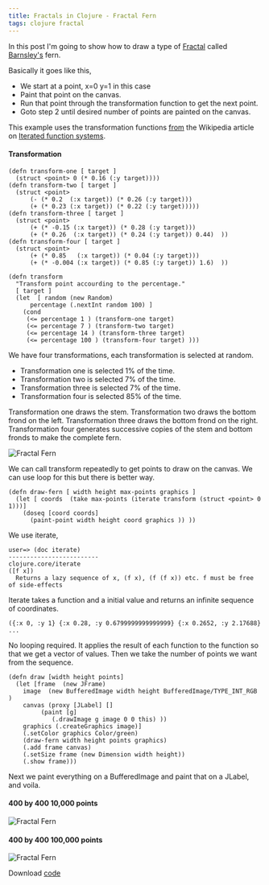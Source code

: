 ```yaml
---
title: Fractals in Clojure - Fractal Fern
tags: clojure fractal
---
```


In this post I'm going to show how to draw a type of
[Fractal](http://en.wikipedia.org/wiki/Fractal) called
[Barnsley's](http://mathworld.wolfram.com/BarnsleysFern.html) fern.

Basically it goes like this,

 - We start at a point, x=0  y=1 in this case
 - Paint that point on the canvas.
 - Run that point through the transformation function to get the next point.
 - Goto step 2 until desired number of points are painted on the canvas.

This example uses the transformation functions
[from](http://en.wikipedia.org/wiki/Iterated_function_system#Example:_a_fractal_.22fern.22)
the Wikipedia article on [Iterated function
systems](http://en.wikipedia.org/wiki/Iterated_function_system).

#### Transformation


    (defn transform-one [ target ] 
      (struct <point> 0 (* 0.16 (:y target))))
    (defn transform-two [ target ] 
      (struct <point> 
	      (- (* 0.2  (:x target)) (* 0.26 (:y target))) 
	      (+ (* 0.23 (:x target)) (* 0.22 (:y target)))))
    (defn transform-three [ target ] 
      (struct <point>  
	      (+ (* -0.15 (:x target)) (* 0.28 (:y target)))  
	      (+ (* 0.26  (:x target)) (* 0.24 (:y target)) 0.44)  ))
    (defn transform-four [ target ] 
      (struct <point> 
	      (+ (* 0.85   (:x target)) (* 0.04 (:y target)))
	      (+ (* -0.004 (:x target)) (* 0.85 (:y target)) 1.6)  ))

    (defn transform 
      "Transform point accourding to the percentage."
      [ target ] 
      (let  [ random (new Random) 
	      percentage (.nextInt random 100) ] 
        (cond 
         (<= percentage 1 ) (transform-one target)
         (<= percentage 7 ) (transform-two target)
         (<= percentage 14 ) (transform-three target)
         (<= percentage 100 ) (transform-four target) )))


We have four transformations, each transformation is selected at random.

 - Transformation one is selected 1% of the time.
 - Transformation two is selected 7% of the time.
 - Transformation three is selected 7% of the time.
 - Transformation four is selected 85% of the time.

Transformation one draws the stem. Transformation two draws the bottom
frond on the left. Transformation three draws the bottom frond on the
right. Transformation four generates successive copies of the stem and
bottom fronds to make the complete fern.

![Fractal Fern](/images/post/150px-Fractal-fern-explained.png)

We can call transform repeatedly to get points to draw on the canvas. We
can use loop for this but there is better way.

    (defn draw-fern [ width height max-points graphics ] 
      (let [ coords  (take max-points (iterate transform (struct <point> 0 1)))]
        (doseq [coord coords]
          (paint-point width height coord graphics )) ))

We use iterate,

    user=> (doc iterate)
    -------------------------
    clojure.core/iterate
    ([f x])
      Returns a lazy sequence of x, (f x), (f (f x)) etc. f must be free
    of side-effects

Iterate takes a function and a initial value and returns an infinite
sequence of coordinates.

    ({:x 0, :y 1} {:x 0.28, :y 0.6799999999999999} {:x 0.2652, :y 2.17688} ...

No looping required. It applies the result of each function to the
function so that we get a vector of values. Then we take the number of
points we want from the sequence.

    (defn draw [width height points]
      (let [frame  (new JFrame)
	    image  (new BufferedImage width height BufferedImage/TYPE_INT_RGB )
	    canvas (proxy [JLabel] []
		     (paint [g]			  
			    (.drawImage g image 0 0 this) ))
	    graphics (.createGraphics image)]
        (.setColor graphics Color/green)
        (draw-fern width height points graphics)
        (.add frame canvas)
        (.setSize frame (new Dimension width height))
        (.show frame)))

Next we paint everything on a BufferedImage and paint that on a
JLabel, and voila.

#### 400 by 400 10,000 points
![Fractal Fern](/images/post/fern400x400x10000.png)

#### 400 by 400 100,000 points
![Fractal Fern](/images/post/fern400x400x100000.png)

Download [code](/code/clojure/fern.clj)
